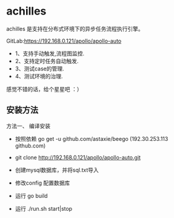 achilles
====

achilles 是支持在分布式环境下的异步任务流程执行引擎。

GitLab:https://192.168.0.121/apollo/apollo-auto


- 1、支持手动触发,流程图监控.
- 2、支持定时任务自动触发.
- 3、测试case的管理.
- 4、测试环境的治理.

感觉不错的话，给个星星吧 ：）


安装方法
----

方法一、 编译安装

- 按照依赖 go get -u github.com/astaxie/beego (192.30.253.113   github.com)

- git clone http://192.168.0.121/apollo/apollo-auto.git
- 创建mysql数据库，并将sql.txt导入
- 修改config 配置数据库
- 运行 go build
- 运行 ./run.sh start|stop


